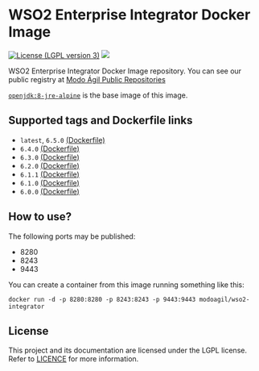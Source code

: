 WSO2 Enterprise Integrator Docker Image
==========
[![License (LGPL version 3)](https://img.shields.io/badge/license-GNU%20LGPL%20version%203.0-green.svg?maxAge=2592000)](https://github.com/modoagil/wso2-integrator/blob/master/LICENSE)  [![](https://images.microbadger.com/badges/image/modoagil/wso2-integrator.svg)](https://microbadger.com/images/modoagil/wso2-integrator "Badge by microbadger.com")

WSO2 Enterprise Integrator Docker Image repository. You can see our public registry at [Modo Ágil Public Repositories](https://hub.docker.com/u/modoagil/)

[`openjdk:8-jre-alpine`](https://hub.docker.com/_/openjdk/) is the base image of this image.

Supported tags and Dockerfile links
---

- `latest`, `6.5.0` [(Dockerfile)](https://github.com/modoagil/wso2-integrator/blob/6.5.0/Dockerfile)
- `6.4.0` [(Dockerfile)](https://github.com/modoagil/wso2-integrator/blob/6.4.0/Dockerfile)
- `6.3.0` [(Dockerfile)](https://github.com/modoagil/wso2-integrator/blob/6.3.0/Dockerfile)
- `6.2.0` [(Dockerfile)](https://github.com/modoagil/wso2-integrator/blob/6.2.0/Dockerfile)
- `6.1.1` [(Dockerfile)](https://github.com/modoagil/wso2-integrator/blob/6.1.1/Dockerfile)
- `6.1.0` [(Dockerfile)](https://github.com/modoagil/wso2-integrator/blob/6.1.0/Dockerfile)
- `6.0.0` [(Dockerfile)](https://github.com/modoagil/wso2-integrator/blob/6.0.0/Dockerfile)

How to use?
---

The following ports may be published:

- 8280
- 8243
- 9443

You can create a container from this image running something like this:

```
docker run -d -p 8280:8280 -p 8243:8243 -p 9443:9443 modoagil/wso2-integrator
```

License
---

This project and its documentation are licensed under the LGPL license. Refer to [LICENCE](https://github.com/modoagil/wso2-integrator/blob/master/LICENCE) for more information.
